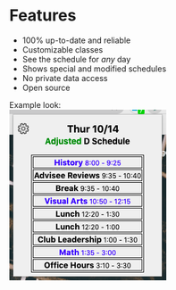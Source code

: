 # Features
* 100% up-to-date and reliable
* Customizable classes
* See the schedule for *any* day
* Shows special and modified schedules
* No private data access
* Open source

Example look: \
<img src="../assets/example_look.png">